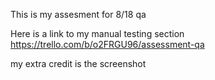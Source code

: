 This is my assesment for 8/18 qa

Here is a link to my manual testing section https://trello.com/b/o2FRGU96/assessment-qa

my extra credit is the screenshot